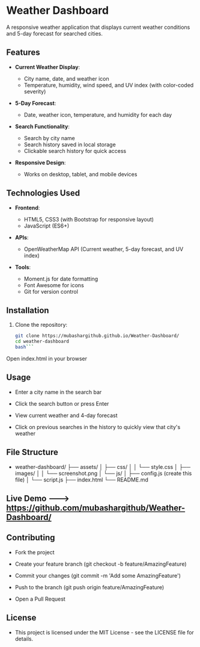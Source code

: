 # Weather Dashboard

A responsive weather application that displays current weather conditions and 5-day forecast for searched cities.

## Features

- **Current Weather Display**:
  - City name, date, and weather icon
  - Temperature, humidity, wind speed, and UV index (with color-coded severity)
  
- **5-Day Forecast**:
  - Date, weather icon, temperature, and humidity for each day
  
- **Search Functionality**:
  - Search by city name
  - Search history saved in local storage
  - Clickable search history for quick access

- **Responsive Design**:
  - Works on desktop, tablet, and mobile devices

## Technologies Used

- **Frontend**:
  - HTML5, CSS3 (with Bootstrap for responsive layout)
  - JavaScript (ES6+)
  
- **APIs**:
  - OpenWeatherMap API (Current weather, 5-day forecast, and UV index)
  
- **Tools**:
  - Moment.js for date formatting
  - Font Awesome for icons
  - Git for version control

## Installation

1. Clone the repository:
   ```bash
   git clone https://mubashargithub.github.io/Weather-Dashboard/
   cd weather-dashboard
   bash```
Open index.html in your browser

## Usage
   -  Enter a city name in the search bar

   -  Click the search button or press Enter

   - View current weather and 4-day forecast

   - Click on previous searches in the history to quickly view that city's weather
## File Structure
   - weather-dashboard/
  ├── assets/
  │   ├── css/
  │   │   └── style.css
  │   ├── images/
  │   │   └── screenshot.png
  │   └── js/
  │       ├── config.js (create this file)
  │       └── script.js
  ├── index.html
  └── README.md

## Live Demo --->   https://github.com/mubashargithub/Weather-Dashboard/

## Contributing
  - Fork the project

  - Create your feature branch (git checkout -b feature/AmazingFeature)

  - Commit your changes (git commit -m 'Add some AmazingFeature')

  - Push to the branch (git push origin feature/AmazingFeature)

  - Open a Pull Request

## License
   - This project is licensed under the MIT License - see the LICENSE file for details.
